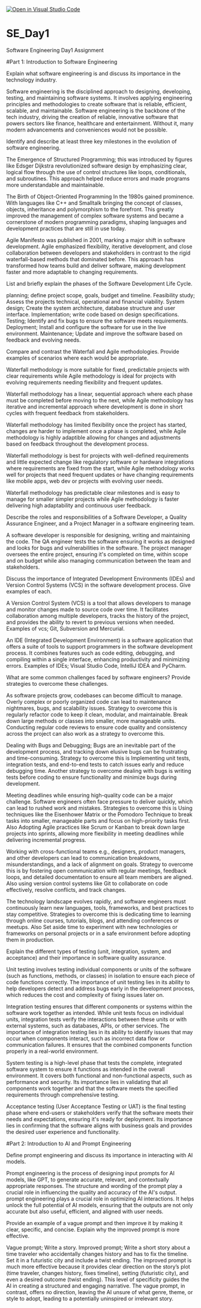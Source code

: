 [![Open in Visual Studio Code](https://classroom.github.com/assets/open-in-vscode-2e0aaae1b6195c2367325f4f02e2d04e9abb55f0b24a779b69b11b9e10269abc.svg)](https://classroom.github.com/online_ide?assignment_repo_id=18373507&assignment_repo_type=AssignmentRepo)
# SE_Day1
Software Engineering Day1 Assignment

#Part 1: Introduction to Software Engineering

Explain what software engineering is and discuss its importance in the technology industry.

Software engineering is the disciplined approach to designing, developing, testing, and maintaining software systems. It involves applying engineering principles and methodologies to create software that is reliable, efficient, scalable, and maintainable.
Software engineering is the backbone of the tech industry, driving the creation of reliable, innovative software that powers sectors like finance, healthcare and entertainment. Without it, many modern advancements and conveniences would not be possible.

Identify and describe at least three key milestones in the evolution of software engineering.

The Emergence of Structured Programming; this was introduced by figures like Edsger Dijkstra revolutionized software design by emphasizing clear, logical flow through the use of control structures like loops, conditionals, and subroutines. This approach helped reduce errors and made programs more understandable and maintainable.

The Birth of Object-Oriented Programming In the 1980s gained prominence. With languages like C++ and Smalltalk bringing the concept of classes, objects, inheritance and polymorphism to the forefront. This greatly improved the management of complex software systems and became a cornerstone of modern programming paradigms, shaping languages and development practices that are still in use today.

Agile Manifesto was published in 2001, marking a major shift in software development. Agile emphasized flexibility, iterative development, and close collaboration between developers and stakeholders in contrast to the rigid waterfall-based methods that dominated before. This approach has transformed how teams build and deliver software, making development faster and more adaptable to changing requirements.

List and briefly explain the phases of the Software Development Life Cycle.

planning; define project scope, goals, budget and timeline.
Feasibility study; Assess the projects technical, operational and financial viability.
System design; Create the system architecture, database structure and user interface.
Implementation; write code based on design specifications.
Testing; Identify and fix bugs to ensure the software meets requirements.
Deployment; Install and configure the software for use in the live environment.
Maintenance; Update and improve the software based on feedback and evolving needs.

Compare and contrast the Waterfall and Agile methodologies. Provide examples of scenarios where each would be appropriate.

Waterfall methodology is more suitable for fixed, predictable projects with clear requirements while Agile methodology is ideal for projects with evolving requirements needing flexibility and frequent updates.

Waterfall methodology has a linear, sequential approach where each phase must be completed before moving to the next, while Agile methodology has iterative and incremental approach where development is done in short cycles with frequent feedback from stakeholders.

Waterfall methodology has limited flexibility once the project has started, changes are harder to implement once a phase is completed, while Agile methodology is highly adaptible allowing for changes and adjustments based on feedback throughout the development process.

Waterfall methodology is best for projects with well-defined requirements and little expected change like regulatory software or hardware integrations where requirements are fixed from the start, while Agile methodology works well for projects that need frequent updates or have changing requirements like mobile apps, web dev or projects with evolving user needs.

Waterfall methodology has predictable clear milestones and is easy to manage for smaller simpler projects while Agile methodology is faster delivering high adaptability and continuous user feedback.


Describe the roles and responsibilities of a Software Developer, a Quality Assurance Engineer, and a Project Manager in a software engineering team.

A software developer is responsible for designing, writing and maintaining the code.
The QA engineer tests the software ensuring it works as designed and looks for bugs and vulnerabilities in the software.
The project manager oversees the entire project, ensuring it's completed on time, within scope and on budget while also managing communication between the team and stakeholders.

Discuss the importance of Integrated Development Environments (IDEs) and Version Control Systems (VCS) in the software development process. Give examples of each.

A Version Control System (VCS) is a tool that allows developers to manage and monitor changes made to source code over time. It facilitates collaboration among multiple developers, tracks the history of the project, and provides the ability to revert to previous versions when needed. 
Examples of vcs; Git, Subversion and Mercurial.

An IDE (Integrated Development Environment) is a software application that offers a suite of tools to support programmers in the software development process. It combines features such as code editing, debugging, and compiling within a single interface, enhancing productivity and minimizing errors.
Examples of IDEs; Visual Studio Code, IntelliJ IDEA and PyCharm.

What are some common challenges faced by software engineers? Provide strategies to overcome these challenges.

As software projects grow, codebases can become difficult to manage. Overly complex or poorly organized code can lead to maintenance nightmares, bugs, and scalability issues. Strategy to overcome this is regularly refactor code to keep it clean, modular, and maintainable. Break down large methods or classes into smaller, more manageable units. Conducting regular code reviews to ensure code quality and consistency across the project can also work as a strategy to overcome this.

Dealing with Bugs and Debugging; Bugs are an inevitable part of the development process, and tracking down elusive bugs can be frustrating and time-consuming. 
Strategy to overcome this is Implementing unit tests, integration tests, and end-to-end tests to catch issues early and reduce debugging time.
Another strategy to overcome dealing with bugs is writing tests before coding to ensure functionality and minimize bugs during development.

Meeting deadlines while ensuring high-quality code can be a major challenge. Software engineers often face pressure to deliver quickly, which can lead to rushed work and mistakes. 
Strategies to overcome this is Using techniques like the Eisenhower Matrix or the Pomodoro Technique to break tasks into smaller, manageable parts and focus on high-priority tasks first. Also Adopting Agile practices like Scrum or Kanban to break down large projects into sprints, allowing more flexibility in meeting deadlines while delivering incremental progress.

Working with cross-functional teams e.g., designers, product managers, and other developers can lead to communication breakdowns, misunderstandings, and a lack of alignment on goals. Strategy to overcome this is by fostering open communication with regular meetings, feedback loops, and detailed documentation to ensure all team members are aligned. Also using version control systems like Git to collaborate on code effectively, resolve conflicts, and track changes. 

The technology landscape evolves rapidly, and software engineers must continuously learn new languages, tools, frameworks, and best practices to stay competitive. Strategies to overcome this is dedicating time to learning through online courses, tutorials, blogs, and attending conferences or meetups. Also Set aside time to experiment with new technologies or frameworks on personal projects or in a safe environment before adopting them in production.

Explain the different types of testing (unit, integration, system, and acceptance) and their importance in software quality assurance.

Unit testing involves testing individual components or units of the software (such as functions, methods, or classes) in isolation to ensure each piece of code functions correctly. The importance of unit testing lies in its ability to help developers detect and address bugs early in the development process, which reduces the cost and complexity of fixing issues later on.

Integration testing ensures that different components or systems within the software work together as intended. While unit tests focus on individual units, integration tests verify the interactions between these units or with external systems, such as databases, APIs, or other services. The importance of integration testing lies in its ability to identify issues that may occur when components interact, such as incorrect data flow or communication failures. It ensures that the combined components function properly in a real-world environment.

System testing is a high-level phase that tests the complete, integrated software system to ensure it functions as intended in the overall environment. It covers both functional and non-functional aspects, such as performance and security. Its importance lies in validating that all components work together and that the software meets the specified requirements through comprehensive testing.

Acceptance testing (User Acceptance Testing or UAT) is the final testing phase where end-users or stakeholders verify that the software meets their needs and expectations, ensuring it's ready for deployment. Its importance lies in confirming that the software aligns with business goals and provides the desired user experience and functionality.

#Part 2: Introduction to AI and Prompt Engineering


Define prompt engineering and discuss its importance in interacting with AI models.

Prompt engineering is the process of designing input prompts for AI models, like GPT, to generate accurate, relevant, and contextually appropriate responses. The structure and wording of the prompt play a crucial role in influencing the quality and accuracy of the AI's output.
prompt engineering plays a crucial role in optimizing AI interactions. It helps unlock the full potential of AI models, ensuring that the outputs are not only accurate but also useful, efficient, and aligned with user needs.


Provide an example of a vague prompt and then improve it by making it clear, specific, and concise. Explain why the improved prompt is more effective.

Vague prompt; Write a story.
Improved prompt; Write a short story about a time traveler who accidentally changes history and has to fix the timeline. Set it in a futuristic city and include a twist ending.
The improved prompt is much more effective because it provides clear direction on the story’s plot (time traveler, changes history, fixes timeline), setting (futuristic city), and even a desired outcome (twist ending). This level of specificity guides the AI in creating a structured and engaging narrative.
The vague prompt, in contrast, offers no direction, leaving the AI unsure of what genre, theme, or style to adopt, leading to a potentially uninspired or irrelevant story.
